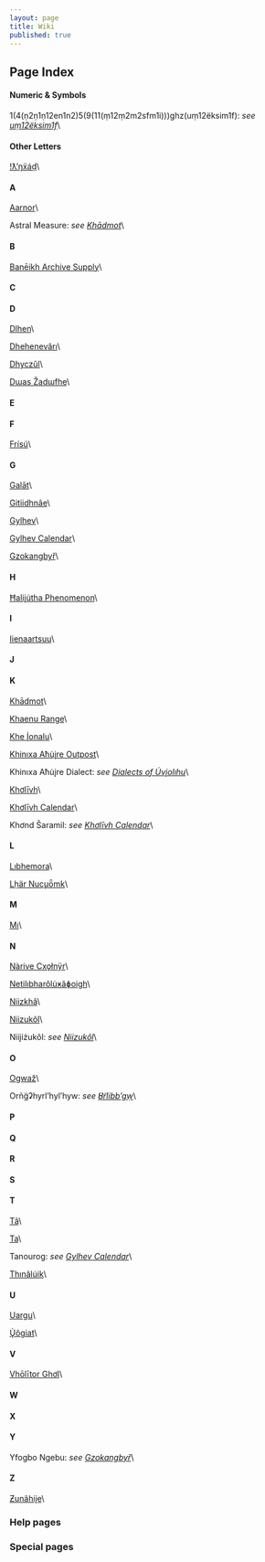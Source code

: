 ```yaml
---
layout: page
title: Wiki
published: true
---
```


## Page Index

#### Numeric & Symbols
1(4(ṇ2ṇ1ṇ12en1n2)5(9(11(ṃ12ṃ2m2sfm1i)))ghz(uṃ12ëksim1f): *see [uṃ12ëksim1f](/wiki/um12eksim1f)*\

#### Other Letters
[!ƛ’ŋẍáḍ](/wiki/tlnxad)\

#### A
[Aarnor](/wiki/aarnor)\

Astral Measure: *see [Khādmot](/wiki/khadmot)*\

#### B
[Banēikh Archive Supply](/wiki/baneikh)\

#### C

#### D
[Dlhen](/wiki/dlhen)\

[Dhehenevârı](/wiki/dhehenevari)\

[Dhyczûl](/wiki/dhyczul)\

[Dɯas Žadɯfhe](/wiki/duas_zadufhe)\

#### E

#### F
[Frísú](/wiki/frisu)\

#### G
[Galāt](/wiki/galat)\

[Gitiidhnâe](/wiki/gitiidhnae)\

[Gylhev](/wiki/gylhev)\

[Gylhev Calendar](/wiki/gylhev_calendar)\

[Gzokangbyř](/wiki/gzokangbyr)\

#### H
[Ħaliįu̇tha Phenomenon](/wiki/haliiutha)\

#### I
[Iienaartsuu](/wiki/iienaartsuu)\

#### J

#### K
[Khādmot](/wiki/khadmot)\

[Khaenu Range](/wiki/khaenu)\

[Khe Į̇onalu](/wiki/khe_ionalu)\

[Khinıxa Aħu̇įre Outpost](/wiki/khinixa_ahuire_outpost)\

Khinıxa Aħu̇įre Dialect: *see [Dialects of U̇vįolıhu](/wiki/dialects_uviolihu)*\

[Khơlīvh](/wiki/kholivh)\

[Khơlīvh Calendar](/wiki/kholivh_calendar)\

Khơnd Šaramil: *see [Khơlīvh Calendar](/wiki/kholivh_calendar)*\

#### L
[Lıbhemora](/wiki/libhemora)\

[Lḥär Nuc̨uȫmk](/wiki/lhar_nucuomk)\

#### M
[Mı](/wiki/mi)\

#### N
[Nàrive Cxǫłnÿr](/wiki/narive_cxolnyr)\

[Netilıbharôlu̇ӿâɸoigh](/wiki/netilibharoluxafoigh)\

[Niizkhâ](/wiki/niizkha)\

[Niizukôl](/wiki/niizukol)\

Niiįiźukôl: *see [Niizukôl](/wiki/niizukol)*\

#### O
[Ogwaž](/wiki/ogwaz)\

Orñg̈ʡhyrl’hyl’hyw: *see [Ȣ̈rlibb’gẉ](/wiki/urlibbgw)*\

#### P

#### Q

#### R

#### S

#### T
[Tã](/wiki/tã)\

[Ta](/wiki/ta)\

Tanourog: *see [Gylhev Calendar](/wiki/gylhev_calendar)*\

[Thınâlu̇ik](/wiki/thinaluik)\

#### U
[Uargu](/wiki/uargu)\

[Ų̇ôgiat](/wiki/uogiat)\

#### V
[Vhōlītor Ghơl](/wiki/vholitor_ghol)\

#### W

#### X

#### Y
Yfogbo Ngebu: *see [Gzokangbyř](/wiki/gzokangbyr)*\

#### Z
[Ƶunâhiįe](/wiki/zunahiie)\

### Help pages

### Special pages
